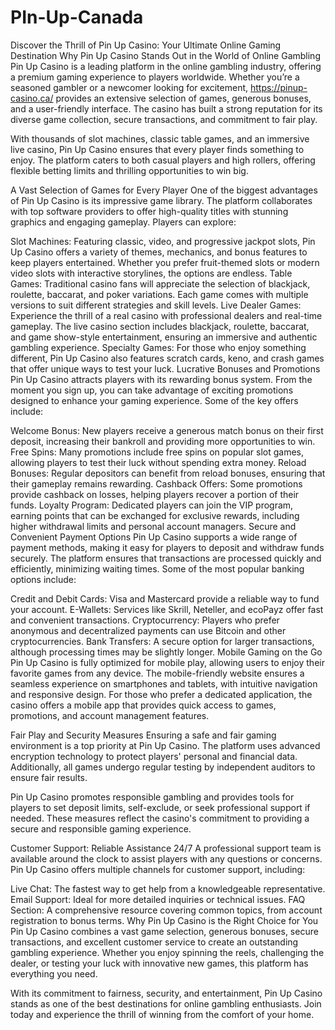 # PIn-Up-Canada

Discover the Thrill of Pin Up Casino: Your Ultimate Online Gaming Destination
Why Pin Up Casino Stands Out in the World of Online Gambling
Pin Up Casino is a leading platform in the online gambling industry, offering a premium gaming experience to players worldwide. Whether you’re a seasoned gambler or a newcomer looking for excitement, <a href="https://pinup-casino.ca/">https://pinup-casino.ca/</a> provides an extensive selection of games, generous bonuses, and a user-friendly interface. The casino has built a strong reputation for its diverse game collection, secure transactions, and commitment to fair play.

With thousands of slot machines, classic table games, and an immersive live casino, Pin Up Casino ensures that every player finds something to enjoy. The platform caters to both casual players and high rollers, offering flexible betting limits and thrilling opportunities to win big.

A Vast Selection of Games for Every Player
One of the biggest advantages of Pin Up Casino is its impressive game library. The platform collaborates with top software providers to offer high-quality titles with stunning graphics and engaging gameplay. Players can explore:

Slot Machines: Featuring classic, video, and progressive jackpot slots, Pin Up Casino offers a variety of themes, mechanics, and bonus features to keep players entertained. Whether you prefer fruit-themed slots or modern video slots with interactive storylines, the options are endless.
Table Games: Traditional casino fans will appreciate the selection of blackjack, roulette, baccarat, and poker variations. Each game comes with multiple versions to suit different strategies and skill levels.
Live Dealer Games: Experience the thrill of a real casino with professional dealers and real-time gameplay. The live casino section includes blackjack, roulette, baccarat, and game show-style entertainment, ensuring an immersive and authentic gambling experience.
Specialty Games: For those who enjoy something different, Pin Up Casino also features scratch cards, keno, and crash games that offer unique ways to test your luck.
Lucrative Bonuses and Promotions
Pin Up Casino attracts players with its rewarding bonus system. From the moment you sign up, you can take advantage of exciting promotions designed to enhance your gaming experience. Some of the key offers include:

Welcome Bonus: New players receive a generous match bonus on their first deposit, increasing their bankroll and providing more opportunities to win.
Free Spins: Many promotions include free spins on popular slot games, allowing players to test their luck without spending extra money.
Reload Bonuses: Regular depositors can benefit from reload bonuses, ensuring that their gameplay remains rewarding.
Cashback Offers: Some promotions provide cashback on losses, helping players recover a portion of their funds.
Loyalty Program: Dedicated players can join the VIP program, earning points that can be exchanged for exclusive rewards, including higher withdrawal limits and personal account managers.
Secure and Convenient Payment Options
Pin Up Casino supports a wide range of payment methods, making it easy for players to deposit and withdraw funds securely. The platform ensures that transactions are processed quickly and efficiently, minimizing waiting times. Some of the most popular banking options include:

Credit and Debit Cards: Visa and Mastercard provide a reliable way to fund your account.
E-Wallets: Services like Skrill, Neteller, and ecoPayz offer fast and convenient transactions.
Cryptocurrency: Players who prefer anonymous and decentralized payments can use Bitcoin and other cryptocurrencies.
Bank Transfers: A secure option for larger transactions, although processing times may be slightly longer.
Mobile Gaming on the Go
Pin Up Casino is fully optimized for mobile play, allowing users to enjoy their favorite games from any device. The mobile-friendly website ensures a seamless experience on smartphones and tablets, with intuitive navigation and responsive design. For those who prefer a dedicated application, the casino offers a mobile app that provides quick access to games, promotions, and account management features.

Fair Play and Security Measures
Ensuring a safe and fair gaming environment is a top priority at Pin Up Casino. The platform uses advanced encryption technology to protect players' personal and financial data. Additionally, all games undergo regular testing by independent auditors to ensure fair results.

Pin Up Casino promotes responsible gambling and provides tools for players to set deposit limits, self-exclude, or seek professional support if needed. These measures reflect the casino's commitment to providing a secure and responsible gaming experience.

Customer Support: Reliable Assistance 24/7
A professional support team is available around the clock to assist players with any questions or concerns. Pin Up Casino offers multiple channels for customer support, including:

Live Chat: The fastest way to get help from a knowledgeable representative.
Email Support: Ideal for more detailed inquiries or technical issues.
FAQ Section: A comprehensive resource covering common topics, from account registration to bonus terms.
Why Pin Up Casino is the Right Choice for You
Pin Up Casino combines a vast game selection, generous bonuses, secure transactions, and excellent customer service to create an outstanding gambling experience. Whether you enjoy spinning the reels, challenging the dealer, or testing your luck with innovative new games, this platform has everything you need.

With its commitment to fairness, security, and entertainment, Pin Up Casino stands as one of the best destinations for online gambling enthusiasts. Join today and experience the thrill of winning from the comfort of your home.
